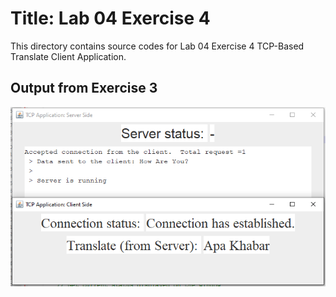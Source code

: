 # Title: Lab 04 Exercise 4

This directory contains source codes for Lab 04 Exercise 4 TCP-Based Translate Client Application.

## Output from Exercise 3

![image](https://github.com/nurul415/dadrepository/blob/main/tcp_application/TCPBasedTranslationClientApp/images/L04E4.PNG)
